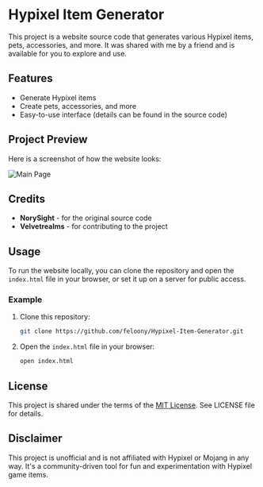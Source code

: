 # Hypixel Item Generator

This project is a website source code that generates various Hypixel items, pets, accessories, and more. It was shared with me by a friend and is available for you to explore and use.

## Features
- Generate Hypixel items
- Create pets, accessories, and more
- Easy-to-use interface (details can be found in the source code)

## Project Preview

Here is a screenshot of how the website looks:

![Main Page](images/screenshot1.png) <!-- Update the path accordingly -->

## Credits
- **NorySight** - for the original source code
- **Velvetrealms** - for contributing to the project

## Usage
To run the website locally, you can clone the repository and open the `index.html` file in your browser, or set it up on a server for public access.

### Example
1. Clone this repository:
    ```bash
    git clone https://github.com/feloony/Hypixel-Item-Generator.git
    ```

2. Open the `index.html` file in your browser:
    ```bash
    open index.html
    ```

## License
This project is shared under the terms of the [MIT License](LICENSE). See LICENSE file for details.

## Disclaimer
This project is unofficial and is not affiliated with Hypixel or Mojang in any way. It's a community-driven tool for fun and experimentation with Hypixel game items.
